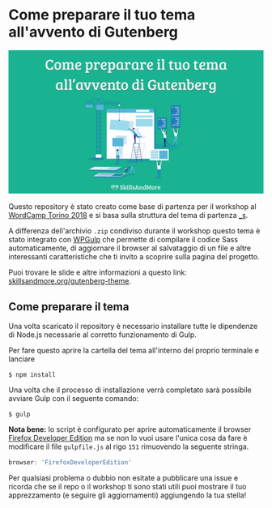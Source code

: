 # Come preparare il tuo tema all'avvento di Gutenberg

![Prepara il tuo tema a Gutenberg](img/repo-image.jpg)

Questo repository è stato creato come base di partenza per il workshop al [WordCamp Torino 2018](https://2018.torino.wordcamp.org/) e si basa sulla struttura del tema di partenza [_s](http://underscores.me/).

A differenza dell'archivio `.zip` condiviso durante il workshop questo tema è stato integrato con [WPGulp](https://github.com/ahmadawais/WPGulp) che permette di compilare il codice Sass automaticamente, di aggiornare il browser al salvataggio di un file e altre interessanti caratteristiche che ti invito a scoprire sulla pagina del progetto.

Puoi trovare le slide e altre informazioni a questo link: [skillsandmore.org/gutenberg-theme](https://skillsandmore.org/gutenberg-theme).

## Come preparare il tema
Una volta scaricato il repository è necessario installare tutte le dipendenze di Node.js necessarie al corretto funzionamento di Gulp.

Per fare questo aprire la cartella del tema all'interno del proprio terminale e lanciare

```
$ npm install
```

Una volta che il processo di installazione verrà completato sarà possibile avviare Gulp con il seguente comando:

```
$ gulp
```

**Nota bene:** lo script è configurato per aprire automaticamente il browser [Firefox Developer Edition](https://www.mozilla.org/en-US/firefox/developer/) ma se non lo vuoi usare l'unica cosa da fare è modificare il file `gulpfile.js` al rigo `151` rimuovendo la seguente stringa.

```javascript
browser: 'FirefoxDeveloperEdition'
```

Per qualsiasi problema o dubbio non esitate a pubblicare una issue e ricorda che se il repo o il workshop ti sono stati utili puoi mostrare il tuo apprezzamento (e seguire gli aggiornamenti) aggiungendo la tua stella!